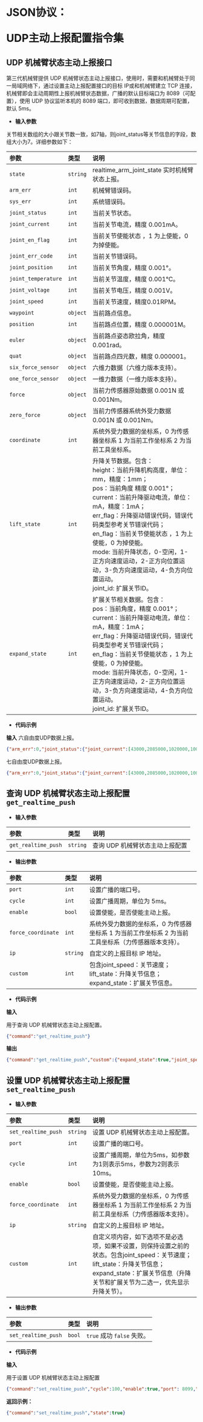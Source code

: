 # <p class="hidden">JSON协议：</p>UDP主动上报配置指令集

## UDP 机械臂状态主动上报接口

第三代机械臂提供 UDP 机械臂状态主动上报接口，使用时，需要和机械臂处于同一局域网络下，通过设置主动上报配置接口的目标 IP或和机械臂建立 TCP 连接，机械臂即会主动周期性上报机械臂状态数据，广播的默认目标端口为 8089（可配置），使用 UDP 协议监听本机的 8089 端口，即可收到数据，数据周期可配置，默认 5ms。

- **输入参数**

关节相关数组的大小跟关节数一致，如7轴，则joint_status等关节信息的字段，数组大小为7。详细参数如下：

|   参数    |   类型    |   说明    |
|   :--     |   :--     |   :--     |
|`state`|`string`|realtime_arm_joint_state 实时机械臂状态上报。|
|`arm_err`|`int`|机械臂错误码。|
|`sys_err`|`int`|系统错误码。|
|`joint_status`|`int`|当前关节状态。|
|`joint_current`|`int`|当前关节电流，精度 0.001mA。|
|`joint_en_flag`|`int`|当前关节使能状态 ，1 为上使能，0 为掉使能。|
|`joint_err_code`|`int`|当前关节错误码。|
|`joint_position`|`int`|当前关节角度，精度 0.001°。|
|`joint_temperature`|`int`|当前关节温度，精度 0.001℃。|
|`joint_voltage`|`int`|当前关节电压，精度 0.001V。|
|`joint_speed`|`int`|当前关节速度，精度0.01RPM。|
|`waypoint`|`object`|当前路点信息。|
|`position`|`int`|当前路点位置，精度 0.000001M。|
|`euler`|`object`|当前路点姿态欧拉角，精度 0.001rad。|
|`quat`|`object`|当前路点四元数，精度 0.000001。|
|`six_force_sensor`|`object`|六维力数据（六维力版本支持）。|
|`one_force_sensor`|`object`|一维力数据（一维力版本支持）。|
|`force`|`object`|当前力传感器原始数据 0.001N 或 0.001Nm。|
|`zero_force`|`object`|当前力传感器系统外受力数据 0.001N 或 0.001Nm。|
|`coordinate`|`int`|系统外受力数据的坐标系，0 为传感器坐标系 1 为当前工作坐标系 2 为当前工具坐标系。|
|`lift_state`|`int`|升降关节数据。包含：<br>height：当前升降机构高度，单位：mm，精度：1mm；<br>pos：当前角度  精度 0.001°；<br>current：当前升降驱动电流，单位：mA，精度：1mA；<br>err_flag：升降驱动错误代码，错误代码类型参考关节错误代码；<br>en_flag：当前关节使能状态 ，1 为上使能，0 为掉使能。<br>mode: 当前升降状态，0-空闲，1-正方向速度运动，2-正方向位置运动，3-负方向速度运动，4-负方向位置运动。<br>joint_id: 扩展关节ID。|
|`expand_state`|`int`|扩展关节相关数据。包含：<br>pos：当前角度，精度 0.001°；<br>current：当前升降驱动电流，单位：mA，精度：1mA；<br>err_flag：升降驱动错误代码，错误代码类型参考关节错误代码；<br>en_flag：当前关节使能状态 ，1 为上使能，0 为掉使能。<br>mode: 当前升降状态，0-空闲，1-正方向速度运动，2-正方向位置运动，3-负方向速度运动，4-负方向位置运动。<br>joint_id: 扩展关节ID。|

- **代码示例**

**输入**
六自由度UDP数据上报。

```json
{"arm_err":0,"joint_status":{"joint_current":[43000,2085000,1020000,1000,257000,-57000],"joint_en_flag":[1,1,1,1,1,1],"joint_err_code":[0,0,0,0,0,0],"joint_position":[13434,-69764,2926,-4742,-45721,-223],"joint_temperature":[33000,35000,37000,36000,37000,39000],"joint_voltage":[22000,22000,22000,22000,22000,22000]},"six_force_sensor":{"force":[-13000,3799,-22393,-216,-408,481],"zero_force":[17476,10415,30827,5,2,2],"coordinate":1},"state":"realtime_arm_joint_state","sys_err":0,"waypoint":{"euler":[2935,2935,2935],"position":[578568,127709,345856],"quat":[-23405,824245,106348,555663]}}
```


七自由度UDP数据上报。

```json
{"arm_err":0,"joint_status":{"joint_current":[43000,2085000,1020000,1000,257000,-57000,1000],"joint_en_flag":[1,1,1,1,1,1,1],"joint_err_code":[0,0,0,0,0,0,0],"joint_position":[13434,-69764,2926,-4742,-45721,-223,-223],"joint_temperature":[33000,35000,37000,36000,37000,39000,37000],"joint_voltage":[22000,22000,22000,22000,22000,22000,22000]},"six_force_sensor":{"force":[-13000,3799,-22393,-216,-408,481],"zero_force":[17476,10415,30827,5,2,2],"coordinate":1},"state":"realtime_arm_joint_state","sys_err":0,"waypoint":{"euler":[2935,2935,2935],"position":[578568,127709,345856],"quat":[-23405,824245,106348,555663]}}
```

## 查询 UDP 机械臂状态主动上报配置`get_realtime_push`

- **输入参数**

|   参数    |   类型    |   说明    |
|   :--     |   :--     |   :--     |
|   `get_realtime_push`     |   `string`   |   查询 UDP 机械臂状态主动上报配置     |


- **输出参数**

|   参数    |   类型    |   说明    |
|   :--     |   :--     |   :--     |
|`port`|`int`|设置广播的端口号。|
|`cycle`|`int`|设置广播周期，单位为 5ms。|
|`enable`|`bool`|设置使能，是否使能主动上报。|
|`force_coordinate`|`int`|系统外受力数据的坐标系，0 为传感器坐标系 1 为当前工作坐标系 2 为当前工具坐标系（力传感器版本支持）。|
|`ip`|`string`|自定义的上报目标 IP 地址。|
|`custom`|`int`| 包含joint_speed：关节速度；lift_state：升降关节信息；expand_state：扩展关节信息。|

- **代码示例**

**输入**

用于查询 UDP 机械臂状态主动上报配置。

```json
{"command":"get_realtime_push"}
```

**输出**

```json
{"command":"get_realtime_push","custom":{"expand_state":true,"joint_speed":true,"lift_state":true},"cycle":100,"enable":true,"force_coordinate":2,"ip":"192.168.1.10","port":8099}
```


## 设置 UDP 机械臂状态主动上报配置`set_realtime_push`

- **输入参数**

|   参数    |   类型    |   说明    |
|   :--     |   :--     |   :--     |
|`set_realtime_push`|   `string`   |   设置 UDP 机械臂状态主动上报配置。     |
|`port`|`int`|设置广播的端口号。|
|`cycle`|`int`|设置广播周期，单位为5ms，如参数为1则表示5ms，参数为2则表示10ms。|
|`enable`|`bool`|设置使能，是否使能主动上报。|
|`force_coordinate`|`int`|系统外受力数据的坐标系，0 为传感器坐标系 1 为当前工作坐标系 2 为当前工具坐标系（力传感器版本支持）。|
|`ip`|`string`|自定义的上报目标 IP 地址。|
|`custom`|`int`| 自定义项内容，如下选项不是必选项，如果不设置，则保持设置之前的状态。包含joint_speed：关节速度；lift_state：升降关节信息；expand_state：扩展关节信息（升降关节和扩展关节为二选一，优先显示升降关节）。|

- **输出参数**

|   参数    |   类型    |   说明    |
|   :--     |   :--     |   :--     |
|`set_realtime_push`|`bool`|`true` 成功  `false`  失败。|

- **代码示例**

**输入**

用于设置 UDP 机械臂状态主动上报配置

```json
{"command":"set_realtime_push","cycle":100,"enable":true,"port": 8099,"force_coordinate":2,"ip":"192.168.1.223","custom":{"joint_s peed":true,"lift_state":true,"expand_state":true}}
```

**返回示例：**

```json
{"command":"set_realtime_push","state":true}
```
